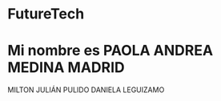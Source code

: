 # FutureTech

Mi nombre es PAOLA ANDREA MEDINA MADRID
=======
MILTON JULIÁN PULIDO
DANIELA LEGUIZAMO  
